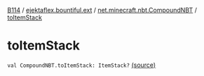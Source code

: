 [B114](../../index.md) / [ejektaflex.bountiful.ext](../index.md) / [net.minecraft.nbt.CompoundNBT](index.md) / [toItemStack](./to-item-stack.md)

# toItemStack

`val CompoundNBT.toItemStack: ItemStack?` [(source)](https://github.com/ejektaflex/Bountiful/tree/develop/src/main/kotlin/ejektaflex/bountiful/ext/ExtItemStack.kt#L19)